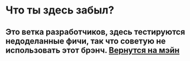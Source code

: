 # Что ты здесь забыл?
## Это ветка разработчиков, здесь тестируются недоделанные фичи, так что советую не использовать этот брэнч. [Вернутся на мэйн](https://github.com/Bufka2011/NuclearLauncher/tree/main)
